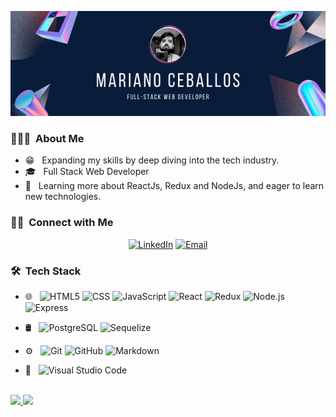![Header](/Mariano-ceballos.png)

<h3> 👨🏻‍💻 &nbsp;About Me </h3>

- 😁 &nbsp; Expanding my skills by deep diving into the tech industry.
- 🎓 &nbsp; Full Stack Web Developer
- 🌱 &nbsp; Learning more about ReactJs, Redux and NodeJs, and eager to learn new technologies.

<h3> 🤝🏻 &nbsp;Connect with Me </h3>

<p align="center">
<a href="https://www.linkedin.com/in/mariano-ceballos/"><img alt="LinkedIn" src="https://img.shields.io/badge/LinkedIn-Mariano%20Ceballos-blue?style=flat-square&logo=linkedin"></a>
<a href="mailto:nanoceballostorres@gmail.com"><img alt="Email" src="https://img.shields.io/badge/Email-nanoceballostorres@gmail.com-blue?style=flat-square&logo=Gmail"></a>
</p>

<h3> 🛠 &nbsp;Tech Stack</h3>

- 🌐 &nbsp;
  ![HTML5](https://img.shields.io/badge/-HTML5-696969?style=flat&logo=HTML5)
  ![CSS](https://img.shields.io/badge/-CSS-696969?style=flat&logo=CSS3&logoColor=1572B6)
  ![JavaScript](https://img.shields.io/badge/-JavaScript-696969?style=flat&logo=javascript)
  ![React](https://img.shields.io/badge/-React-696969?style=flat&logo=react)
  ![Redux](https://img.shields.io/badge/-Redux-696969?style=flat&logo=redux)
  ![Node.js](https://img.shields.io/badge/-Node.js-696969?style=flat&logo=node.js)
  ![Express](https://img.shields.io/badge/-Express-696969?style=flat&logo=express)
  
- 🛢 &nbsp;
  ![PostgreSQL](https://img.shields.io/badge/-PostgreSQL-696969?style=flat&logo=postgreSQL)
  ![Sequelize](https://img.shields.io/badge/-Sequelize-696969?style=flat&logo=Sequelize)
  
- ⚙️ &nbsp;
  ![Git](https://img.shields.io/badge/-Git-696969?style=flat&logo=git)
  ![GitHub](https://img.shields.io/badge/-GitHub-696969?style=flat&logo=github)
  ![Markdown](https://img.shields.io/badge/-Markdown-696969?style=flat&logo=markdown)
  
- 🔧 &nbsp;
  ![Visual Studio Code](https://img.shields.io/badge/-Visual%20Studio%20Code-696969?style=flat&logo=visual-studio-code&logoColor=007ACC)

<br/>

<a href="https://github.com/MarianoCeballos">
  <img height="180em" src="https://github-readme-stats.vercel.app/api?username=MarianoCeballos&theme=buefy&show_icons=true" />
  <img height="180em" src="https://github-readme-stats.vercel.app/api/top-langs/?username=MarianoCeballos&theme=buefy&layout=compact" />
</a>

<br/>




